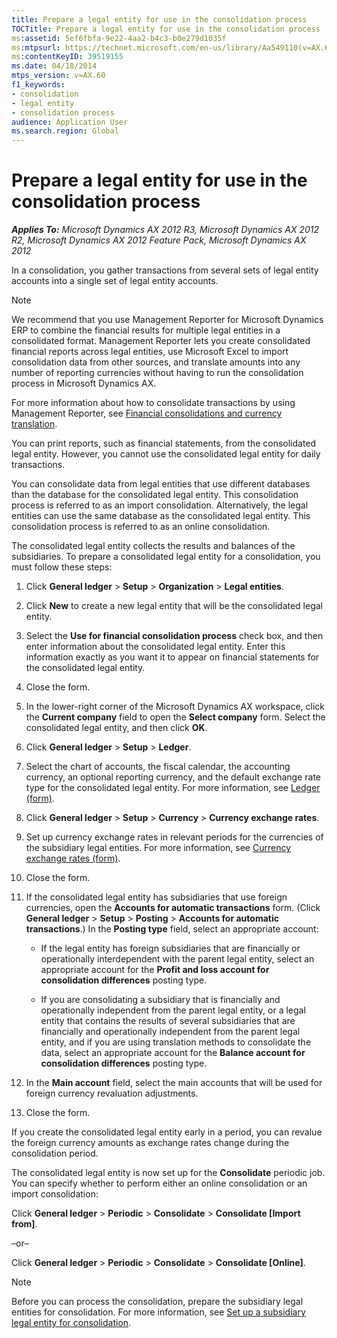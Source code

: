 ```yaml
---
title: Prepare a legal entity for use in the consolidation process
TOCTitle: Prepare a legal entity for use in the consolidation process
ms:assetid: 5ef6fbfa-9e22-4aa2-b4c3-b0e279d1035f
ms:mtpsurl: https://technet.microsoft.com/en-us/library/Aa549110(v=AX.60)
ms:contentKeyID: 39519155
ms.date: 04/18/2014
mtps_version: v=AX.60
f1_keywords:
- consolidation
- legal entity
- consolidation process
audience: Application User
ms.search.region: Global
---
```


# Prepare a legal entity for use in the consolidation process 


_**Applies To:** Microsoft Dynamics AX 2012 R3, Microsoft Dynamics AX 2012 R2, Microsoft Dynamics AX 2012 Feature Pack, Microsoft Dynamics AX 2012_

In a consolidation, you gather transactions from several sets of legal entity accounts into a single set of legal entity accounts.


> [!NOTE]
> <P>We recommend that you use Management Reporter for Microsoft Dynamics ERP to combine the financial results for multiple legal entities in a consolidated format. Management Reporter lets you create consolidated financial reports across legal entities, use Microsoft Excel to import consolidation data from other sources, and translate amounts into any number of reporting currencies without having to run the consolidation process in Microsoft Dynamics AX.</P>
> <P>For more information about how to consolidate transactions by using Management Reporter, see <A href="http://go.microsoft.com/fwlink/?linkid=389548">Financial consolidations and currency translation</A>.</P>



You can print reports, such as financial statements, from the consolidated legal entity. However, you cannot use the consolidated legal entity for daily transactions.

You can consolidate data from legal entities that use different databases than the database for the consolidated legal entity. This consolidation process is referred to as an import consolidation. Alternatively, the legal entities can use the same database as the consolidated legal entity. This consolidation process is referred to as an online consolidation.

The consolidated legal entity collects the results and balances of the subsidiaries. To prepare a consolidated legal entity for a consolidation, you must follow these steps:

1.  Click **General ledger** \> **Setup** \> **Organization** \> **Legal entities**.

2.  Click **New** to create a new legal entity that will be the consolidated legal entity.

3.  Select the **Use for financial consolidation process** check box, and then enter information about the consolidated legal entity. Enter this information exactly as you want it to appear on financial statements for the consolidated legal entity.

4.  Close the form.

5.  In the lower-right corner of the Microsoft Dynamics AX workspace, click the **Current company** field to open the **Select company** form. Select the consolidated legal entity, and then click **OK**.

6.  Click **General ledger** \> **Setup** \> **Ledger**.

7.  Select the chart of accounts, the fiscal calendar, the accounting currency, an optional reporting currency, and the default exchange rate type for the consolidated legal entity. For more information, see [Ledger (form)](https://technet.microsoft.com/en-us/library/hh209331\(v=ax.60\)).

8.  Click **General ledger** \> **Setup** \> **Currency** \> **Currency exchange rates**.

9.  Set up currency exchange rates in relevant periods for the currencies of the subsidiary legal entities. For more information, see [Currency exchange rates (form)](https://technet.microsoft.com/en-us/library/hh209477\(v=ax.60\)).

10. Close the form.

11. If the consolidated legal entity has subsidiaries that use foreign currencies, open the **Accounts for automatic transactions** form. (Click **General ledger** \> **Setup** \> **Posting** \> **Accounts for automatic transactions**.) In the **Posting type** field, select an appropriate account:
    
      - If the legal entity has foreign subsidiaries that are financially or operationally interdependent with the parent legal entity, select an appropriate account for the **Profit and loss account for consolidation differences** posting type.
    
      - If you are consolidating a subsidiary that is financially and operationally independent from the parent legal entity, or a legal entity that contains the results of several subsidiaries that are financially and operationally independent from the parent legal entity, and if you are using translation methods to consolidate the data, select an appropriate account for the **Balance account for consolidation differences** posting type.

12. In the **Main account** field, select the main accounts that will be used for foreign currency revaluation adjustments.

13. Close the form.

If you create the consolidated legal entity early in a period, you can revalue the foreign currency amounts as exchange rates change during the consolidation period.

The consolidated legal entity is now set up for the **Consolidate** periodic job. You can specify whether to perform either an online consolidation or an import consolidation:

Click **General ledger** \> **Periodic** \> **Consolidate** \> **Consolidate \[Import from\]**.

–or–

Click **General ledger** \> **Periodic** \> **Consolidate** \> **Consolidate \[Online\]**.


> [!NOTE]
> <P>Before you can process the consolidation, prepare the subsidiary legal entities for consolidation. For more information, see <A href="set-up-a-subsidiary-legal-entity-for-consolidation.md">Set up a subsidiary legal entity for consolidation</A>.</P>


  


